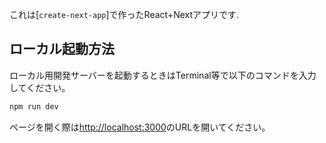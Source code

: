 これは[`create-next-app`]で作ったReact+Nextアプリです.

## ローカル起動方法

ローカル用開発サーバーを起動するときはTerminal等で以下のコマンドを入力してください。

```bash
npm run dev
```

ページを開く際は[http://localhost:3000](http://localhost:3000)のURLを開いてください。 